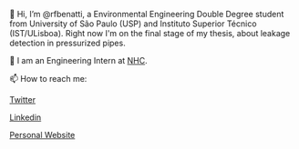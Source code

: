 👋 Hi, I’m @rfbenatti, a Environmental Engineering Double Degree student from University of São Paulo (USP) and Instituto Superior Técnico (IST/ULisboa). Right now I'm on the final stage of my thesis, about leakage detection in pressurized pipes.

🌱 I am an Engineering Intern at [NHC](https://nhcweb.com/).

📫 How to reach me:

[Twitter](https://twitter.com/rafael_benatti) 

[Linkedin](https://www.linkedin.com/in/rafaelbenatti/)

[Personal Website](https://benatti.carrd.co/)
